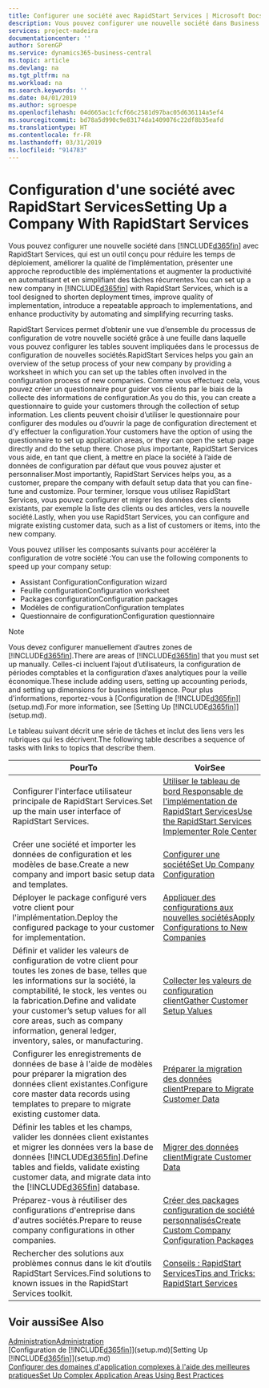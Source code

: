```yaml
---
title: Configurer une société avec RapidStart Services | Microsoft Docs
description: Vous pouvez configurer une nouvelle société dans Business Central avec RapidStart Services, qui est un outil conçu pour réduire les temps de déploiement, améliorer la qualité de l’implémentation, présenter une approche reproductible des implémentations et augmenter la productivité en automatisant et en simplifiant des tâches récurrentes.
services: project-madeira
documentationcenter: ''
author: SorenGP
ms.service: dynamics365-business-central
ms.topic: article
ms.devlang: na
ms.tgt_pltfrm: na
ms.workload: na
ms.search.keywords: ''
ms.date: 04/01/2019
ms.author: sgroespe
ms.openlocfilehash: 04d665ac1cfcf66c2581d97bac05d636114a5ef4
ms.sourcegitcommit: bd78a5d990c9e83174da1409076c22df8b35eafd
ms.translationtype: HT
ms.contentlocale: fr-FR
ms.lasthandoff: 03/31/2019
ms.locfileid: "914783"
---
```

# <a name="setting-up-a-company-with-rapidstart-services"></a><span data-ttu-id="165d4-103">Configuration d'une société avec RapidStart Services</span><span class="sxs-lookup"><span data-stu-id="165d4-103">Setting Up a Company With RapidStart Services</span></span>
<span data-ttu-id="165d4-104">Vous pouvez configurer une nouvelle société dans [!INCLUDE[d365fin](includes/d365fin_md.md)] avec RapidStart Services, qui est un outil conçu pour réduire les temps de déploiement, améliorer la qualité de l’implémentation, présenter une approche reproductible des implémentations et augmenter la productivité en automatisant et en simplifiant des tâches récurrentes.</span><span class="sxs-lookup"><span data-stu-id="165d4-104">You can set up a new company in [!INCLUDE[d365fin](includes/d365fin_md.md)] with RapidStart Services, which is a tool designed to shorten deployment times, improve quality of implementation, introduce a repeatable approach to implementations, and enhance productivity by automating and simplifying recurring tasks.</span></span>  

<span data-ttu-id="165d4-105">RapidStart Services permet d’obtenir une vue d’ensemble du processus de configuration de votre nouvelle société grâce à une feuille dans laquelle vous pouvez configurer les tables souvent impliquées dans le processus de configuration de nouvelles sociétés.</span><span class="sxs-lookup"><span data-stu-id="165d4-105">RapidStart Services helps you gain an overview of the setup process of your new company by providing a worksheet in which you can set up the tables often involved in the configuration process of new companies.</span></span> <span data-ttu-id="165d4-106">Comme vous effectuez cela, vous pouvez créer un questionnaire pour guider vos clients par le biais de la collecte des informations de configuration.</span><span class="sxs-lookup"><span data-stu-id="165d4-106">As you do this, you can create a questionnaire to guide your customers through the collection of setup information.</span></span> <span data-ttu-id="165d4-107">Les clients peuvent choisir d’utiliser le questionnaire pour configurer des modules ou d’ouvrir la page de configuration directement et d'y effectuer la configuration.</span><span class="sxs-lookup"><span data-stu-id="165d4-107">Your customers have the option of using the questionnaire to set up application areas, or they can open the setup page directly and do the setup there.</span></span> <span data-ttu-id="165d4-108">Chose plus importante, RapidStart Services vous aide, en tant que client, à mettre en place la société à l’aide de données de configuration par défaut que vous pouvez ajuster et personnaliser.</span><span class="sxs-lookup"><span data-stu-id="165d4-108">Most importantly, RapidStart Services helps you, as a customer, prepare the company with default setup data that you can fine-tune and customize.</span></span> <span data-ttu-id="165d4-109">Pour terminer, lorsque vous utilisez RapidStart Services, vous pouvez configurer et migrer les données des clients existants, par exemple la liste des clients ou des articles, vers la nouvelle société.</span><span class="sxs-lookup"><span data-stu-id="165d4-109">Lastly, when you use RapidStart Services, you can configure and migrate existing customer data, such as a list of customers or items, into the new company.</span></span>

<span data-ttu-id="165d4-110">Vous pouvez utiliser les composants suivants pour accélérer la configuration de votre société :</span><span class="sxs-lookup"><span data-stu-id="165d4-110">You can use the following components to speed up your company setup:</span></span>  

-   <span data-ttu-id="165d4-111">Assistant Configuration</span><span class="sxs-lookup"><span data-stu-id="165d4-111">Configuration wizard</span></span>  
-   <span data-ttu-id="165d4-112">Feuille configuration</span><span class="sxs-lookup"><span data-stu-id="165d4-112">Configuration worksheet</span></span>  
-   <span data-ttu-id="165d4-113">Packages configuration</span><span class="sxs-lookup"><span data-stu-id="165d4-113">Configuration packages</span></span>  
-   <span data-ttu-id="165d4-114">Modèles de configuration</span><span class="sxs-lookup"><span data-stu-id="165d4-114">Configuration templates</span></span>  
-   <span data-ttu-id="165d4-115">Questionnaire de configuration</span><span class="sxs-lookup"><span data-stu-id="165d4-115">Configuration questionnaire</span></span>  

> [!Note]  
>  <span data-ttu-id="165d4-116">Vous devez configurer manuellement d’autres zones de [!INCLUDE[d365fin](includes/d365fin_md.md)].</span><span class="sxs-lookup"><span data-stu-id="165d4-116">There are areas of [!INCLUDE[d365fin](includes/d365fin_md.md)] that you must set up manually.</span></span> <span data-ttu-id="165d4-117">Celles-ci incluent l’ajout d’utilisateurs, la configuration de périodes comptables et la configuration d’axes analytiques pour la veille économique.</span><span class="sxs-lookup"><span data-stu-id="165d4-117">These include adding users, setting up accounting periods, and setting up dimensions for business intelligence.</span></span> <span data-ttu-id="165d4-118">Pour plus d'informations, reportez-vous à [Configuration de [!INCLUDE[d365fin](includes/d365fin_md.md)]](setup.md).</span><span class="sxs-lookup"><span data-stu-id="165d4-118">For more information, see [Setting Up [!INCLUDE[d365fin](includes/d365fin_md.md)]](setup.md).</span></span>

 <span data-ttu-id="165d4-119">Le tableau suivant décrit une série de tâches et inclut des liens vers les rubriques qui les décrivent.</span><span class="sxs-lookup"><span data-stu-id="165d4-119">The following table describes a sequence of tasks with links to topics that describe them.</span></span>

|<span data-ttu-id="165d4-120">**Pour**</span><span class="sxs-lookup"><span data-stu-id="165d4-120">**To**</span></span>|<span data-ttu-id="165d4-121">**Voir**</span><span class="sxs-lookup"><span data-stu-id="165d4-121">**See**</span></span>|  
|------------|-------------|  
|<span data-ttu-id="165d4-122">Configurer l'interface utilisateur principale de RapidStart Services.</span><span class="sxs-lookup"><span data-stu-id="165d4-122">Set up the main user interface of RapidStart Services.</span></span>|[<span data-ttu-id="165d4-123">Utiliser le tableau de bord Responsable de l'implémentation de RapidStart Services</span><span class="sxs-lookup"><span data-stu-id="165d4-123">Use the RapidStart Services Implementer Role Center</span></span>](admin-how-to-use-the-rapidstart-services-role-center-to-track-progress.md)|  
|<span data-ttu-id="165d4-124">Créer une société et importer les données de configuration et les modèles de base.</span><span class="sxs-lookup"><span data-stu-id="165d4-124">Create a new company and import basic setup data and templates.</span></span>|[<span data-ttu-id="165d4-125">Configurer une société</span><span class="sxs-lookup"><span data-stu-id="165d4-125">Set Up Company Configuration</span></span>](admin-set-up-company-configuration.md)|  
|<span data-ttu-id="165d4-126">Déployer le package configuré vers votre client pour l'implémentation.</span><span class="sxs-lookup"><span data-stu-id="165d4-126">Deploy the configured package to your customer for implementation.</span></span>|[<span data-ttu-id="165d4-127">Appliquer des configurations aux nouvelles sociétés</span><span class="sxs-lookup"><span data-stu-id="165d4-127">Apply Configurations to New Companies</span></span>](admin-apply-configuration-to-new-companies.md)|
|<span data-ttu-id="165d4-128">Définir et valider les valeurs de configuration de votre client pour toutes les zones de base, telles que les informations sur la société, la comptabilité, le stock, les ventes ou la fabrication.</span><span class="sxs-lookup"><span data-stu-id="165d4-128">Define and validate your customer’s setup values for all core areas, such as company information, general ledger, inventory, sales, or manufacturing.</span></span>|[<span data-ttu-id="165d4-129">Collecter les valeurs de configuration client</span><span class="sxs-lookup"><span data-stu-id="165d4-129">Gather Customer Setup Values</span></span>](admin-gather-customer-setup-values.md)|  
|<span data-ttu-id="165d4-130">Configurer les enregistrements de données de base à l'aide de modèles pour préparer la migration des données client existantes.</span><span class="sxs-lookup"><span data-stu-id="165d4-130">Configure core master data records using templates to prepare to migrate existing customer data.</span></span>|[<span data-ttu-id="165d4-131">Préparer la migration des données client</span><span class="sxs-lookup"><span data-stu-id="165d4-131">Prepare to Migrate Customer Data</span></span>](admin-use-templates-to-prepare-customer-data-for-migration.md)|  
|<span data-ttu-id="165d4-132">Définir les tables et les champs, valider les données client existantes et migrer les données vers la base de données [!INCLUDE[d365fin](includes/d365fin_md.md)].</span><span class="sxs-lookup"><span data-stu-id="165d4-132">Define tables and fields, validate existing customer data, and migrate data into the [!INCLUDE[d365fin](includes/d365fin_md.md)] database.</span></span>|[<span data-ttu-id="165d4-133">Migrer des données client</span><span class="sxs-lookup"><span data-stu-id="165d4-133">Migrate Customer Data</span></span>](admin-migrate-customer-data.md)|
|<span data-ttu-id="165d4-134">Préparez-vous à réutiliser des configurations d'entreprise dans d'autres sociétés.</span><span class="sxs-lookup"><span data-stu-id="165d4-134">Prepare to reuse company configurations in other companies.</span></span>|[<span data-ttu-id="165d4-135">Créer des packages configuration de société personnalisés</span><span class="sxs-lookup"><span data-stu-id="165d4-135">Create Custom Company Configuration Packages</span></span>](admin-how-to-create-custom-company-configuration-packages.md)|
|<span data-ttu-id="165d4-136">Rechercher des solutions aux problèmes connus dans le kit d’outils RapidStart Services.</span><span class="sxs-lookup"><span data-stu-id="165d4-136">Find solutions to known issues in the RapidStart Services toolkit.</span></span>|[<span data-ttu-id="165d4-137">Conseils : RapidStart Services</span><span class="sxs-lookup"><span data-stu-id="165d4-137">Tips and Tricks: RapidStart Services</span></span>](admin-tips-and-tricks-rapidstart-services.md)|  

## <a name="see-also"></a><span data-ttu-id="165d4-138">Voir aussi</span><span class="sxs-lookup"><span data-stu-id="165d4-138">See Also</span></span>  
[<span data-ttu-id="165d4-139">Administration</span><span class="sxs-lookup"><span data-stu-id="165d4-139">Administration</span></span>](admin-setup-and-administration.md)  
<span data-ttu-id="165d4-140">[Configuration de [!INCLUDE[d365fin](includes/d365fin_md.md)]](setup.md)</span><span class="sxs-lookup"><span data-stu-id="165d4-140">[Setting Up [!INCLUDE[d365fin](includes/d365fin_md.md)]](setup.md)</span></span>  
[<span data-ttu-id="165d4-141">Configurer des domaines d'application complexes à l'aide des meilleures pratiques</span><span class="sxs-lookup"><span data-stu-id="165d4-141">Set Up Complex Application Areas Using Best Practices</span></span>](set-up-complex-application-areas-using-best-practices.md)   
